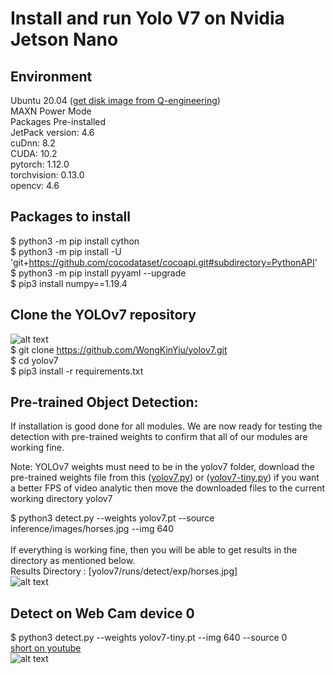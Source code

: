 # Install and run Yolo V7 on Nvidia Jetson Nano

## Environment <br/>
Ubuntu 20.04 ([get disk image from Q-engineering](https://github.com/Qengineering/Jetson-Nano-Ubuntu-20-image))<br/>
MAXN Power Mode <br/>
Packages Pre-installed <br/>
JetPack version: 4.6 <br/>
cuDnn: 8.2 <br/>
CUDA: 10.2 <br/>
pytorch: 1.12.0 <br/>
torchvision: 0.13.0 <br/>
opencv: 4.6 <br/>
## Packages to install <br/>
$ python3 -m pip install cython  <br/>
$ python3 -m pip install -U 'git+https://github.com/cocodataset/cocoapi.git#subdirectory=PythonAPI' <br/>
$ python3 -m pip install pyyaml --upgrade <br/>
$ pip3 install numpy==1.19.4 <br/>

## Clone the YOLOv7 repository<br/>
![alt text](https://github.com/WongKinYiu/yolov7/raw/main/figure/performance.png)<br/>
$ git clone https://github.com/WongKinYiu/yolov7.git <br/>
$ cd yolov7 <br/>
$ pip3 install -r requirements.txt <br/>

## Pre-trained Object Detection:

If installation is good done for all modules. We are now ready for testing the detection with pre-trained weights to confirm that all of our modules are working fine. <br/>

Note: YOLOv7 weights must need to be in the yolov7 folder, download the pre-trained weights file from this ([yolov7.py](https://github.com/WongKinYiu/yolov7/releases/download/v0.1/yolov7.pt)) or ([yolov7-tiny.py](https://github.com/WongKinYiu/yolov7/releases/download/v0.1/yolov7-tiny.pt)) if you want a better FPS of video analytic then move the downloaded files to the current working directory yolov7 <br/>

$ python3 detect.py --weights yolov7.pt --source inference/images/horses.jpg --img 640 <br/><br/>
If everything is working fine, then you will be able to get results in the directory as mentioned below.<br/>
Results Directory : [yolov7/runs/detect/exp/horses.jpg] <br/>
![alt text](https://github.com/theerawatramchuen/Install-Yolo-V7-on-Jetson-Nano/blob/main/horses.jpg)<br/>


## Detect on Web Cam device 0
$ python3 detect.py --weights yolov7-tiny.pt --img 640 --source 0 <br/>
[short on youtube](https://youtube.com/shorts/BMCxzT6tjfc?feature=share)<br/>
![alt text](https://github.com/theerawatramchuen/Install-Yolo-V7-on-Jetson-nano/blob/main/yolov7-webcam-jetson.jpg)<br/>



